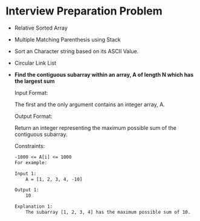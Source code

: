 # Interview Preparation Problem
- Relative Sorted Array
- Multiple Matching Parenthesis using Stack
- Sort an Character string based on its ASCII Value.
-  Circular Link List


- **Find the contiguous subarray within an array, A of length N which has the largest sum**

    Input Format:

    The first and the only argument contains an integer array, A.

    Output Format:

    Return an integer representing the maximum possible sum of the contiguous subarray.
    
    Constraints:

    ```1 <= N <= 1e6
    -1000 <= A[i] <= 1000
    For example:

    Input 1:
        A = [1, 2, 3, 4, -10]

    Output 1:
        10

    Explanation 1:
        The subarray [1, 2, 3, 4] has the maximum possible sum of 10.
    ```


